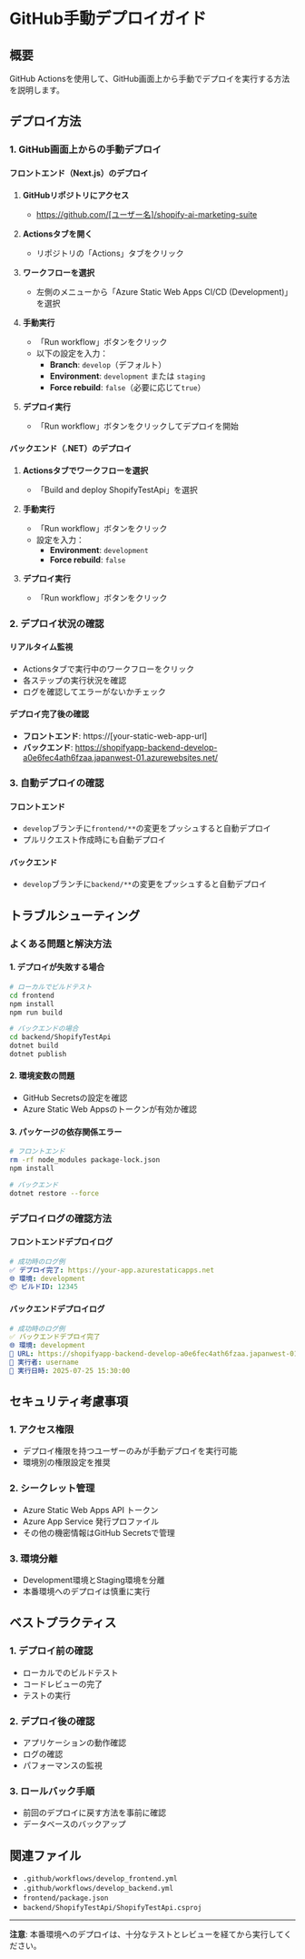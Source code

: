 # GitHub手動デプロイガイド

## 概要
GitHub Actionsを使用して、GitHub画面上から手動でデプロイを実行する方法を説明します。

## デプロイ方法

### 1. GitHub画面上からの手動デプロイ

#### フロントエンド（Next.js）のデプロイ
1. **GitHubリポジトリにアクセス**
   - https://github.com/[ユーザー名]/shopify-ai-marketing-suite

2. **Actionsタブを開く**
   - リポジトリの「Actions」タブをクリック

3. **ワークフローを選択**
   - 左側のメニューから「Azure Static Web Apps CI/CD (Development)」を選択

4. **手動実行**
   - 「Run workflow」ボタンをクリック
   - 以下の設定を入力：
     - **Branch**: `develop`（デフォルト）
     - **Environment**: `development` または `staging`
     - **Force rebuild**: `false`（必要に応じて`true`）

5. **デプロイ実行**
   - 「Run workflow」ボタンをクリックしてデプロイを開始

#### バックエンド（.NET）のデプロイ
1. **Actionsタブでワークフローを選択**
   - 「Build and deploy ShopifyTestApi」を選択

2. **手動実行**
   - 「Run workflow」ボタンをクリック
   - 設定を入力：
     - **Environment**: `development`
     - **Force rebuild**: `false`

3. **デプロイ実行**
   - 「Run workflow」ボタンをクリック

### 2. デプロイ状況の確認

#### リアルタイム監視
- Actionsタブで実行中のワークフローをクリック
- 各ステップの実行状況を確認
- ログを確認してエラーがないかチェック

#### デプロイ完了後の確認
- **フロントエンド**: https://[your-static-web-app-url]
- **バックエンド**: https://shopifyapp-backend-develop-a0e6fec4ath6fzaa.japanwest-01.azurewebsites.net/

### 3. 自動デプロイの確認

#### フロントエンド
- `develop`ブランチに`frontend/**`の変更をプッシュすると自動デプロイ
- プルリクエスト作成時にも自動デプロイ

#### バックエンド
- `develop`ブランチに`backend/**`の変更をプッシュすると自動デプロイ

## トラブルシューティング

### よくある問題と解決方法

#### 1. デプロイが失敗する場合
```bash
# ローカルでビルドテスト
cd frontend
npm install
npm run build

# バックエンドの場合
cd backend/ShopifyTestApi
dotnet build
dotnet publish
```

#### 2. 環境変数の問題
- GitHub Secretsの設定を確認
- Azure Static Web Appsのトークンが有効か確認

#### 3. パッケージの依存関係エラー
```bash
# フロントエンド
rm -rf node_modules package-lock.json
npm install

# バックエンド
dotnet restore --force
```

### デプロイログの確認方法

#### フロントエンドデプロイログ
```yaml
# 成功時のログ例
✅ デプロイ完了: https://your-app.azurestaticapps.net
🌐 環境: development
📦 ビルドID: 12345
```

#### バックエンドデプロイログ
```yaml
# 成功時のログ例
✅ バックエンドデプロイ完了
🌐 環境: development
🔗 URL: https://shopifyapp-backend-develop-a0e6fec4ath6fzaa.japanwest-01.azurewebsites.net/
👤 実行者: username
📅 実行日時: 2025-07-25 15:30:00
```

## セキュリティ考慮事項

### 1. アクセス権限
- デプロイ権限を持つユーザーのみが手動デプロイを実行可能
- 環境別の権限設定を推奨

### 2. シークレット管理
- Azure Static Web Apps API トークン
- Azure App Service 発行プロファイル
- その他の機密情報はGitHub Secretsで管理

### 3. 環境分離
- Development環境とStaging環境を分離
- 本番環境へのデプロイは慎重に実行

## ベストプラクティス

### 1. デプロイ前の確認
- ローカルでのビルドテスト
- コードレビューの完了
- テストの実行

### 2. デプロイ後の確認
- アプリケーションの動作確認
- ログの確認
- パフォーマンスの監視

### 3. ロールバック手順
- 前回のデプロイに戻す方法を事前に確認
- データベースのバックアップ

## 関連ファイル
- `.github/workflows/develop_frontend.yml`
- `.github/workflows/develop_backend.yml`
- `frontend/package.json`
- `backend/ShopifyTestApi/ShopifyTestApi.csproj`

---

**注意**: 本番環境へのデプロイは、十分なテストとレビューを経てから実行してください。 